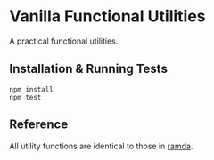 Vanilla Functional Utilities
=============

A practical functional utilities.

## Installation & Running Tests

```
npm install
npm test
```

## Reference

All utility functions are identical to those in [ramda](https://ramdajs.com/docs/).
